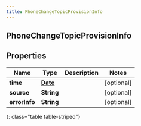 ```yaml
---
title: PhoneChangeTopicProvisionInfo
---
```


## PhoneChangeTopicProvisionInfo

## Properties

| Name          | Type                                     | Description | Notes      |
| ------------- | ---------------------------------------- | ----------- | ---------- |
| **time**      | <!----><!---->[**Date**](Date.md)<!----> |             | [optional] |
| **source**    | <!----><!---->**String**<!---->          |             | [optional] |
| **errorInfo** | <!----><!---->**String**<!---->          |             | [optional] |

{: class="table table-striped"}
